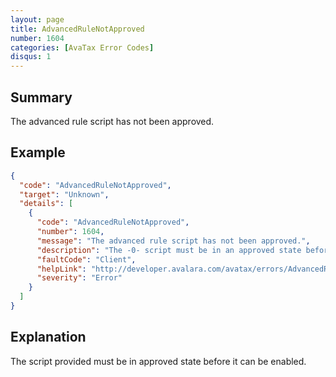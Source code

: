 ```yaml
---
layout: page
title: AdvancedRuleNotApproved
number: 1604
categories: [AvaTax Error Codes]
disqus: 1
---
```


## Summary

The advanced rule script has not been approved.

## Example

```json
{
  "code": "AdvancedRuleNotApproved",
  "target": "Unknown",
  "details": [
    {
      "code": "AdvancedRuleNotApproved",
      "number": 1604,
      "message": "The advanced rule script has not been approved.",
      "description": "The -0- script must be in an approved state before it can be enabled.",
      "faultCode": "Client",
      "helpLink": "http://developer.avalara.com/avatax/errors/AdvancedRuleNotApproved",
      "severity": "Error"
    }
  ]
}
```

## Explanation

The script provided must be in approved state before it can be enabled.
